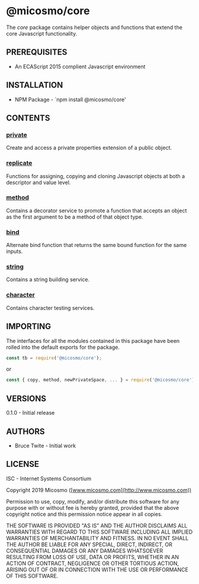 # @micosmo/core

The *core* package contains helper objects and functions that extend the core Javascript functionality.

## PREREQUISITES

* An ECAScript 2015 complient Javascript environment

## INSTALLATION

* NPM Package - `npm install @micosmo/core'

## CONTENTS

### [private](./md/private.md)

Create and access a private properties extension of a public object.

### [replicate](./md/replicate.md)

Functions for assigning, copying and cloning Javascript objects at both a descriptor and value level.

### [method](./md/method.md)

Contains a decorator service to promote a function that accepts an object as the first argument to be a method of that object type.

### [bind](./md/bind.md)

Alternate bind function that returns the same bound function for the same inputs.

### [string](./md/string.md)

Contains a string building service.

### [character](./md/character.md)

Contains character testing services.

## IMPORTING

The interfaces for all the modules contained in this package have been rolled into the default exports for the package.

```javascript
const tb = require('@micosmo/core');
```
or
```javascript
const { copy, method, newPrivateSpace, ... } = require('@micosmo/core');
```

## VERSIONS

0.1.0 - Initial release

## AUTHORS

* Bruce Twite - Initial work

## LICENSE

ISC - Internet Systems Consortium

Copyright 2019 Micosmo ([www.micosmo.com](http://www.micosmo.com))

Permission to use, copy, modify, and/or distribute this software for any purpose with or without fee is hereby granted, provided that the above copyright notice and this permission notice appear in all copies.

THE SOFTWARE IS PROVIDED "AS IS" AND THE AUTHOR DISCLAIMS ALL WARRANTIES WITH REGARD TO THIS SOFTWARE INCLUDING ALL IMPLIED WARRANTIES OF MERCHANTABILITY AND FITNESS. IN NO EVENT SHALL THE AUTHOR BE LIABLE FOR ANY SPECIAL, DIRECT, INDIRECT, OR CONSEQUENTIAL DAMAGES OR ANY DAMAGES WHATSOEVER RESULTING FROM LOSS OF USE, DATA OR PROFITS, WHETHER IN AN ACTION OF CONTRACT, NEGLIGENCE OR OTHER TORTIOUS ACTION, ARISING OUT OF OR IN CONNECTION WITH THE USE OR PERFORMANCE OF THIS SOFTWARE.
